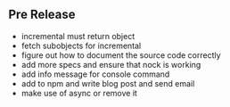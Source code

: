 ## Pre Release

* incremental must return object
* fetch subobjects for incremental
* figure out how to document the source code correctly
* add more specs and ensure that nock is working
* add info message for console command
* add to npm and write blog post and send email
* make use of async or remove it